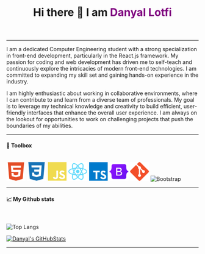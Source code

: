 <header>
      <h1>Hi there 👋 I am <span style="color: purple;">Danyal Lotfi</span></h1>
</header>

---

<div class="description">
      <p>
            I am a dedicated Computer Engineering student with a strong specialization in front-end development,
            particularly
            in the React.js framework. My passion for coding and web development has driven me to self-teach and
            continuously
            explore the intricacies of modern front-end technologies. I am committed to expanding my skill set and
            gaining
            hands-on experience in the industry.
      </p>
      <p>
        I am highly enthusiastic about working in collaborative environments, where I can contribute to and learn
            from a
            diverse team of professionals. My goal is to leverage my technical knowledge and creativity to build
            efficient,
            user-friendly interfaces that enhance the overall user experience. I am always on the lookout for
            opportunities to
            work on challenging projects that push the boundaries of my abilities.
      </p>
</div>

---

<div class="toolbox">
      <h4>🧰 Toolbox</h4><br />
        <img src="https://raw.githubusercontent.com/devicons/devicon/6910f0503efdd315c8f9b858234310c06e04d9c0/icons/html5/html5-plain.svg"
            width="50px" height="50px" alt="HTML5">
        <img src="https://raw.githubusercontent.com/devicons/devicon/6910f0503efdd315c8f9b858234310c06e04d9c0/icons/css3/css3-plain.svg"
            alt="CSS3" width="50px" height="50px">
        <img src="https://raw.githubusercontent.com/devicons/devicon/6910f0503efdd315c8f9b858234310c06e04d9c0/icons/javascript/javascript-plain.svg"
            alt="JavaScript" width="50px" height="50px">
        <img src="https://raw.githubusercontent.com/devicons/devicon/6910f0503efdd315c8f9b858234310c06e04d9c0/icons/react/react-original.svg"
            alt="React" width="50px" height="50px">
        <img src="https://raw.githubusercontent.com/devicons/devicon/6910f0503efdd315c8f9b858234310c06e04d9c0/icons/typescript/typescript-plain.svg"
            alt="TypeScript" width="50px" height="50px">
        <img src="https://raw.githubusercontent.com/devicons/devicon/6910f0503efdd315c8f9b858234310c06e04d9c0/icons/bootstrap/bootstrap-original.svg"
            alt="Bootstrap" width="50px" height="50px">
      <img src="https://raw.githubusercontent.com/devicons/devicon/ca28c779441053191ff11710fe24a9e6c23690d6/icons/git/git-plain.svg"
            alt="Bootstrap" width="50px" height="50px">
      <img src="c"
            alt="Bootstrap" width="50px" height="50px">
</div>

---

<h4>📈 My Github stats</h4><br />

![Top Langs](https://github-readme-stats.vercel.app/api/top-langs/?username=iXZed026&layout=compact&theme=radical)

[![Danyal's GitHubStats](https://github-readme-stats.vercel.app/api?username=iXZed026&show_icons=true&theme=radical)](https://github.com/anuraghazra/github-readme-stats)

---
